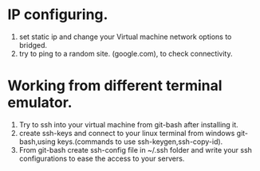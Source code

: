 # IP configuring.
1. set static ip and change your Virtual machine network options to bridged.
2. try to ping to a random site. (google.com), to check connectivity.

# Working from different terminal emulator.
1. Try to ssh into your virtual machine from git-bash after installing it.
2. create ssh-keys and connect to your linux terminal from windows git-bash,using keys.(commands to use ssh-keygen,ssh-copy-id).
3. From git-bash create ssh-config file in ~/.ssh folder and write your ssh configurations to ease the access to your servers.

# 
